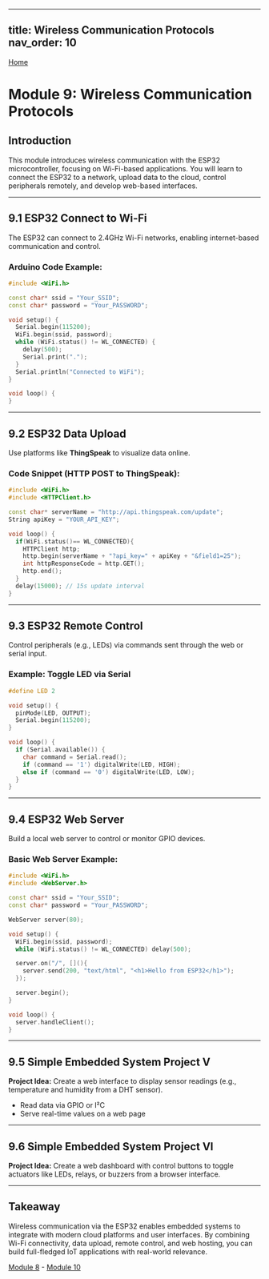 
---
title: Wireless Communication Protocols
nav_order: 10
---
[Home](index.md)

# Module 9: Wireless Communication Protocols

## Introduction

This module introduces wireless communication with the ESP32 microcontroller, focusing on Wi-Fi-based applications. You will learn to connect the ESP32 to a network, upload data to the cloud, control peripherals remotely, and develop web-based interfaces.

---

## 9.1 ESP32 Connect to Wi-Fi

The ESP32 can connect to 2.4GHz Wi-Fi networks, enabling internet-based communication and control.

### Arduino Code Example:
```cpp
#include <WiFi.h>

const char* ssid = "Your_SSID";
const char* password = "Your_PASSWORD";

void setup() {
  Serial.begin(115200);
  WiFi.begin(ssid, password);
  while (WiFi.status() != WL_CONNECTED) {
    delay(500);
    Serial.print(".");
  }
  Serial.println("Connected to WiFi");
}

void loop() {
}
```

---

## 9.2 ESP32 Data Upload

Use platforms like **ThingSpeak** to visualize data online.

### Code Snippet (HTTP POST to ThingSpeak):
```cpp
#include <WiFi.h>
#include <HTTPClient.h>

const char* serverName = "http://api.thingspeak.com/update";
String apiKey = "YOUR_API_KEY";

void loop() {
  if(WiFi.status()== WL_CONNECTED){
    HTTPClient http;
    http.begin(serverName + "?api_key=" + apiKey + "&field1=25");
    int httpResponseCode = http.GET();
    http.end();
  }
  delay(15000); // 15s update interval
}
```

---

## 9.3 ESP32 Remote Control

Control peripherals (e.g., LEDs) via commands sent through the web or serial input.

### Example: Toggle LED via Serial
```cpp
#define LED 2

void setup() {
  pinMode(LED, OUTPUT);
  Serial.begin(115200);
}

void loop() {
  if (Serial.available()) {
    char command = Serial.read();
    if (command == '1') digitalWrite(LED, HIGH);
    else if (command == '0') digitalWrite(LED, LOW);
  }
}
```

---

## 9.4 ESP32 Web Server

Build a local web server to control or monitor GPIO devices.

### Basic Web Server Example:
```cpp
#include <WiFi.h>
#include <WebServer.h>

const char* ssid = "Your_SSID";
const char* password = "Your_PASSWORD";

WebServer server(80);

void setup() {
  WiFi.begin(ssid, password);
  while (WiFi.status() != WL_CONNECTED) delay(500);

  server.on("/", [](){
    server.send(200, "text/html", "<h1>Hello from ESP32</h1>");
  });

  server.begin();
}

void loop() {
  server.handleClient();
}
```

---

## 9.5 Simple Embedded System Project V

**Project Idea:** Create a web interface to display sensor readings (e.g., temperature and humidity from a DHT sensor).

- Read data via GPIO or I²C
- Serve real-time values on a web page

---

## 9.6 Simple Embedded System Project VI

**Project Idea:** Create a web dashboard with control buttons to toggle actuators like LEDs, relays, or buzzers from a browser interface.

---

## Takeaway

Wireless communication via the ESP32 enables embedded systems to integrate with modern cloud platforms and user interfaces. By combining Wi-Fi connectivity, data upload, remote control, and web hosting, you can build full-fledged IoT applications with real-world relevance.

[Module 8](module8.md) - [Module 10](module10.md)
